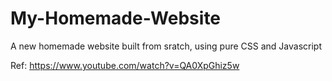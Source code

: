 # My-Homemade-Website
A new homemade website built from sratch, using pure CSS and Javascript

Ref: https://www.youtube.com/watch?v=QA0XpGhiz5w
